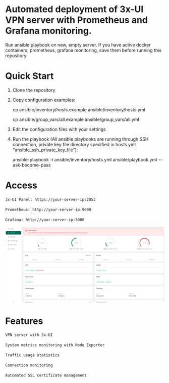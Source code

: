 # Automated deployment of 3x-UI VPN server with Prometheus and Grafana monitoring.

Run ansible playbook on new, empty server. If you have active docker containers, prometheus, grafana monitoring, save them before running this repository.

# Quick Start

1. Clone the repository

2. Copy configuration examples:
 
   cp ansible/inventory/hosts.example ansible/inventory/hosts.yml
   
   cp ansible/group_vars/all.example ansible/group_vars/all.yml

3. Edit the configuration files with your settings

4. Run the playbook (All ansible playbooks are running through SSH connection, private key file directory specified in hosts.yml "ansible_ssh_private_key_file"):
   
   ansible-playbook -i ansible/inventory/hosts.yml ansible/playbook.yml --ask-become-pass

# Access

    3x-UI Panel: https://your-server-ip:2053

    Prometheus: http://your-server-ip:9090

    Grafana: http://your-server-ip:3000

![](https://github.com/ivv78/3xui-automatic-deploy/blob/dev/panel.png)

# Features

    VPN server with 3x-UI

    System metrics monitoring with Node Exporter

    Traffic usage statistics

    Connection monitoring

    Automated SSL certificate management
